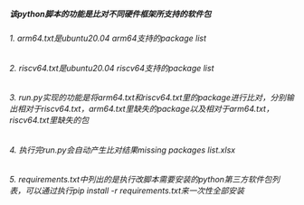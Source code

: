 ##### 该python脚本的功能是比对不同硬件框架所支持的软件包

###### 1. arm64.txt是ubuntu20.04 arm64支持的package list

###### 2. riscv64.txt是ubuntu20.04 riscv64支持的package list
###### 3. run.py实现的功能是将arm64.txt和riscv64.txt里的package进行比对，分别输出相对于riscv64.txt，arm64.txt里缺失的package以及相对于arm64.txt，riscv64.txt里缺失的包
###### 4. 执行完run.py会自动产生比对结果missing packages list.xlsx

###### 5. requirements.txt中列出的是执行改脚本需要安装的python第三方软件包列表，可以通过执行pip install -r requirements.txt来一次性全部安装
